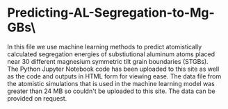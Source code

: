 # Predicting-AL-Segregation-to-Mg-GBs\
In this file we use machine learning methods to predict atomistically calculated segregation energies of substiutional aluminum atoms placed near 30 different magnesium symmetric tilt grain boundaries (STGBs).\
The Python Jupyter Notebook code has been uploaded to this site as well as the code and outputs in HTML form for viewing ease.
The data file from the atomistic simulations that is used in the machine learning model was greater than 24 MB so couldn't be uploaded to this site.
The data can be provided on request.
